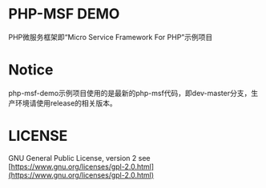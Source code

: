 # PHP-MSF DEMO

PHP微服务框架即“Micro Service Framework For PHP”示例项目

# Notice

php-msf-demo示例项目使用的是最新的php-msf代码，即dev-master分支，生产环境请使用release的相关版本。

# LICENSE

GNU General Public License, version 2 see [https://www.gnu.org/licenses/gpl-2.0.html](https://www.gnu.org/licenses/gpl-2.0.html)